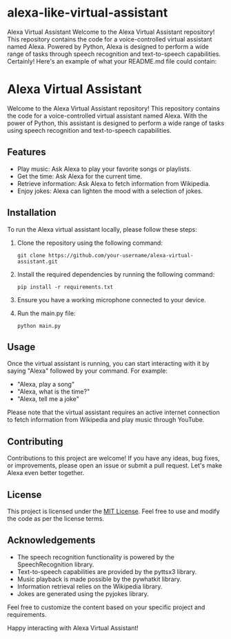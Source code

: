 # alexa-like-virtual-assistant
 Alexa Virtual Assistant  Welcome to the Alexa Virtual Assistant repository! This repository contains the code for a voice-controlled virtual assistant named Alexa. Powered by Python, Alexa is designed to perform a wide range of tasks through speech recognition and text-to-speech capabilities.
Certainly! Here's an example of what your README.md file could contain:

# Alexa Virtual Assistant

Welcome to the Alexa Virtual Assistant repository! This repository contains the code for a voice-controlled virtual assistant named Alexa. With the power of Python, this assistant is designed to perform a wide range of tasks using speech recognition and text-to-speech capabilities.

## Features

- Play music: Ask Alexa to play your favorite songs or playlists.
- Get the time: Ask Alexa for the current time.
- Retrieve information: Ask Alexa to fetch information from Wikipedia.
- Enjoy jokes: Alexa can lighten the mood with a selection of jokes.

## Installation

To run the Alexa virtual assistant locally, please follow these steps:

1. Clone the repository using the following command:
   ```
   git clone https://github.com/your-username/alexa-virtual-assistant.git
   ```

2. Install the required dependencies by running the following command:
   ```
   pip install -r requirements.txt
   ```

3. Ensure you have a working microphone connected to your device.

4. Run the main.py file:
   ```
   python main.py
   ```

## Usage

Once the virtual assistant is running, you can start interacting with it by saying "Alexa" followed by your command. For example:
- "Alexa, play a song"
- "Alexa, what is the time?"
- "Alexa, tell me a joke"

Please note that the virtual assistant requires an active internet connection to fetch information from Wikipedia and play music through YouTube.

## Contributing

Contributions to this project are welcome! If you have any ideas, bug fixes, or improvements, please open an issue or submit a pull request. Let's make Alexa even better together.

## License

This project is licensed under the [MIT License](LICENSE). Feel free to use and modify the code as per the license terms.

## Acknowledgements

- The speech recognition functionality is powered by the SpeechRecognition library.
- Text-to-speech capabilities are provided by the pyttsx3 library.
- Music playback is made possible by the pywhatkit library.
- Information retrieval relies on the Wikipedia library.
- Jokes are generated using the pyjokes library.

Feel free to customize the content based on your specific project and requirements.

Happy interacting with Alexa Virtual Assistant!
